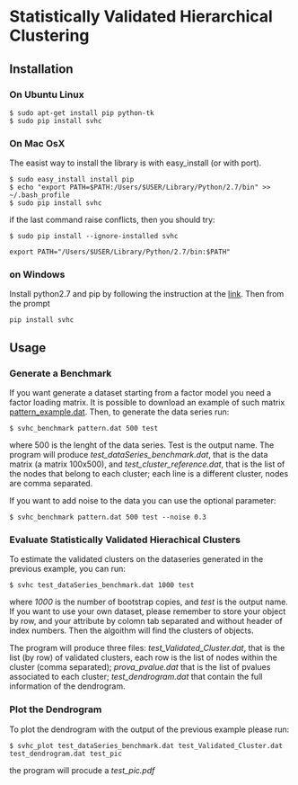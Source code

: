 # Statistically Validated Hierarchical Clustering

## Installation

### On Ubuntu Linux

```
$ sudo apt-get install pip python-tk
$ sudo pip install svhc
```

### On Mac OsX

The easist way to install the library is with easy_install (or with port).

```
$ sudo easy_install install pip
$ echo "export PATH=$PATH:/Users/$USER/Library/Python/2.7/bin" >>  ~/.bash_profile
$ sudo pip install svhc
```

if the last command raise conflicts, then you should try:

```
$ sudo pip install --ignore-installed svhc
```


```
export PATH="/Users/$USER/Library/Python/2.7/bin:$PATH"
```

### on Windows
Install python2.7 and pip by following the instruction at the [link](https://pip.pypa.io/en/stable/installing/#do-i-need-to-install-pip). Then from the prompt

```
pip install svhc
```



## Usage

### Generate a Benchmark
If you want generate a dataset starting from a factor model you need a factor loading matrix. It is possible to download an example of such matrix [pattern_example.dat](https://github.com/cbongiorno/svhc/blob/master/svhc/example/pattern_example.dat).
Then, to generate the data series run:

```
$ svhc_benchmark pattern.dat 500 test
```
where 500 is the lenght of the data series. Test is the output name.  The program will produce *test_dataSeries_benchmark.dat*, that is the data matrix (a matrix 100x500), and  *test_cluster_reference.dat*, that is the list of the nodes that belong to each cluster; each line is a different cluster, nodes are comma separated.

If you want to add noise to the data you can use the optional parameter:

```
$ svhc_benchmark pattern.dat 500 test --noise 0.3
```


### Evaluate Statistically Validated Hierachical Clusters

To estimate the validated clusters on the dataseries generated in the previous example, you can run:

```
$ svhc test_dataSeries_benchmark.dat 1000 test
```

where *1000* is the number of bootstrap copies, and *test* is the output name. If you want to use your own dataset, please remember to store your object by row, and your attribute by colomn tab separated and without header of index numbers. Then the algoithm will find the clusters of objects.

The program will produce three files: *test_Validated_Cluster.dat*, that is the list (by row) of validated clusters, each row is the list of nodes within the cluster (comma separated); *prova_pvalue.dat* that is the list of pvalues associated to each cluster; *test_dendrogram.dat* that contain the full information of the dendrogram.

### Plot the Dendrogram

To plot the dendrogram with the output of the previous example please run:

```
$ svhc_plot test_dataSeries_benchmark.dat test_Validated_Cluster.dat test_dendrogram.dat test_pic
```

the program will procude a *test_pic.pdf*






